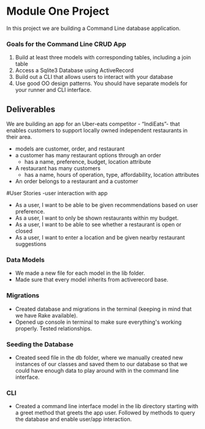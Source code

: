# Module One Project

In this project we are building a Command Line database application.

### Goals for the Command Line CRUD App

1. Build at least three models with corresponding tables, including a join table
2. Access a Sqlite3 Database using ActiveRecord
3. Build out a CLI that allows users to interact with your database
4. Use good OO design patterns. You should have separate models for your runner and CLI interface.

## Deliverables
We are building an app for an Uber-eats competitor - “IndiEats”- that enables customers to support locally owned independent restaurants in their area.

- models are customer, order, and restaurant
 - a customer has many restaurant options through an order
    - has a name, preference, budget, location attribute
- A restaurant has many customers
    - has a name, hours of operation, type, affordability, location attributes
- An order belongs to a restaurant and a customer


#User Stories -user interaction with app

- As a user, I want to be able to be given recommendations based on user preference.
- As a user, I want to only be shown restaurants within my budget.
- As a user, I want to be able to see whether a restaurant is open or closed
- As a user, I want to enter a location and be given nearby restaurant suggestions


### Data Models    
- We made a new file for each model in the lib folder.
- Made sure that every model inherits from activerecord base.

### Migrations
- Created database and migrations in the terminal (keeping in mind that we have Rake available).
- Opened up console in terminal to make sure everything's working properly. Tested relationships.

### Seeding the Database
- Created seed file in the db folder, where we manually created new instances of our classes and saved them to our database so that we could have enough data to play around with in the command line interface.

### CLI
- Created a command line interface model in the lib directory starting with a greet method that greets the app user. Followed by methods to query the database and enable user/app interaction.
